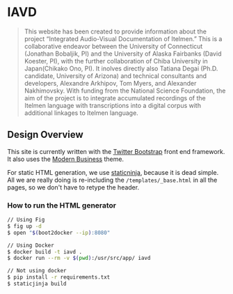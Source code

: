 # IAVD

> This website has been created to provide information about the project “Integrated Audio-Visual Documentation of Itelmen.” This is a collaborative endeavor between the University of Connecticut (Jonathan Bobaljik, PI) and the University of Alaska Fairbanks (David Koester, PI), with the further collaboration of Chiba University in Japan(Chikako Ono, PI). It inolves directly also Tatiana Degai (Ph.D. candidate, University of Arizona) and technical consultants and developers, Alexandre Arkhipov, Tom Myers, and Alexander Nakhimovsky. With funding from the National Science Foundation, the aim of the project is to integrate accumulated recordings of the Itelmen language with transcriptions into a digital corpus with additional linkages to Itelmen language.

## Design Overview
This site is currently written with the [Twitter Bootstrap](http://getbootstrap.com/) front end framework.
It also uses the [Modern Business](http://startbootstrap.com/template-overviews/modern-business/) theme.

For static HTML generation, we use [staticninja](http://staticjinja.readthedocs.org/en/latest/), because it is dead simple. All
we are really doing is re-including the `/templates/_base.html` in all the pages, so we don't have to retype
the header.

### How to run the HTML generator
```bash
// Using Fig
$ fig up -d
$ open "$(boot2docker --ip):8080"

// Using Docker
$ docker build -t iavd .
$ docker run --rm -v $(pwd):/usr/src/app/ iavd

// Not using docker
$ pip install -r requirements.txt
$ staticjinja build
```

